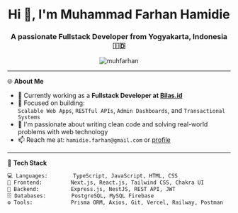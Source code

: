 <h1 align="center">Hi 👋, I'm Muhammad Farhan Hamidie</h1>
<h3 align="center">A passionate Fullstack Developer from Yogyakarta, Indonesia 🇮🇩</h3>

<p align="center">
  <img src="https://komarev.com/ghpvc/?username=muhfarhan&label=Profile%20views&color=0e75b6&style=flat" alt="muhfarhan" />
</p>

---

🌐 **About Me**

- 💼 Currently working as a **Fullstack Developer at [Bilas.id](https://bilas.id)**  
- 🚀 Focused on building:  
  `Scalable Web Apps`, `RESTful APIs`, `Admin Dashboards`, and `Transactional Systems`
- 🎯 I'm passionate about writing clean code and solving real-world problems with web technology
- 📫 Reach me at: `hamidie.farhan@gmail.com` or [profile](https://muhfarhan.vercel.app)

---

🧰 **Tech Stack**

```bash
💻 Languages:        TypeScript, JavaScript, HTML, CSS
🧩 Frontend:         Next.js, React.js, Tailwind CSS, Chakra UI
🔧 Backend:          Express.js, NestJS, REST API, JWT
🗄️ Databases:        PostgreSQL, MySQL Firebase
⚙️ Tools:            Prisma ORM, Axios, Git, Vercel, Railway, Postman
